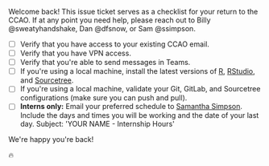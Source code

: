 Welcome back! This issue ticket serves as a checklist for your return to the CCAO. If at any point you need help, please reach out to Billy @sweatyhandshake, Dan @dfsnow, or Sam @ssimpson.

- [ ] Verify that you have access to your existing CCAO email.
- [ ] Verify that you have VPN access.
- [ ] Verify that you're able to send messages in Teams.
- [ ] If you're using a local machine, install the latest versions of [R](https://cloud.r-project.org/), [RStudio](https://rstudio.com/products/rstudio/download/#download), and [Sourcetree](https://www.sourcetreeapp.com/).
- [ ] If you're using a local machine, validate your Git, GitLab, and Sourcetree configurations (make sure you can push and pull).
- [ ] **Interns only:** Email your preferred schedule to [Samantha Simpson](mailto:samantha.simpson@cookcountyil.gov). Include the days and times you will be working and the date of your last day. Subject: 'YOUR NAME - Internship Hours'

We're happy you're back!

:fire:
